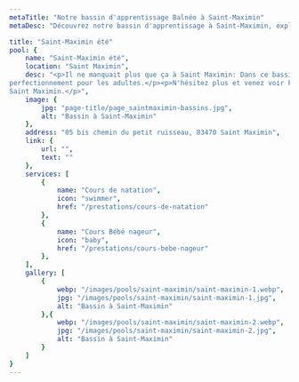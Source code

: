 ```yaml
---
metaTitle: "Notre bassin d'apprentissage Balnéo à Saint-Maximin"
metaDesc: "Découvrez notre bassin d'apprentissage à Saint-Maximin, exploité par Maître-Baigneur pour des cours de natation et bébé nageur. Profitez d'un environnement sécurisé et adapté pour apprendre à nager dans les meilleures conditions avec nos professionnels qualifiés."

title: "Saint-Maximin été"
pool: {
	name: "Saint-Maximin été",
	location: "Saint Maximin",
	desc: "<p>Il ne manquait plus que ça à Saint Maximin: Dans ce bassin uniquement ouvert l'été, vos enfants pourrons découvrir les joies de l'eau. Chauffé et couvert, ils pourront nager quelque soit les conditions climatiques.</p><p>De mai a juin du lundi au dimanche, nous vous accueillons dans de l'eau maintenue à 30°C. Nos techniques d'apprentissages ludiques et rapides permettrons a vos enfants d'apprendre et progresser quel que soit leur niveau tout en s'amusant. Cours de bébé nageur à la demande, réflexes anti noyade et apprentissage de la natation à partir de 3 ans, et aquaphobie/
perfectionnement pour les adultes.</p><p>N'hésitez plus et venez voir Florent à
Saint Maximin.</p>",
	image: {
		jpg: "page-title/page_saintmaximin-bassins.jpg",
		alt: "Bassin à Saint-Maximin"
	},
	address: "05 bis chemin du petit ruisseau, 83470 Saint Maximin",
	link: {
		url: "",
		text: ""
	},
	services: [
		{
			name: "Cours de natation",
			icon: "swimmer",
			href: "/prestations/cours-de-natation"
		},
		{
			name: "Cours Bébé nageur",
			icon: "baby",
			href: "/prestations/cours-bebe-nageur"
		},
	],
	gallery: [
		{
			webp: "/images/pools/saint-maximin/saint-maximin-1.webp",
			jpg: "/images/pools/saint-maximin/saint-maximin-1.jpg",
			alt: "Bassin à Saint-Maximin"
		},{
			webp: "/images/pools/saint-maximin/saint-maximin-2.webp",
			jpg: "/images/pools/saint-maximin/saint-maximin-2.jpg",
			alt: "Bassin à Saint-Maximin"
		}
	]
}
---
```

